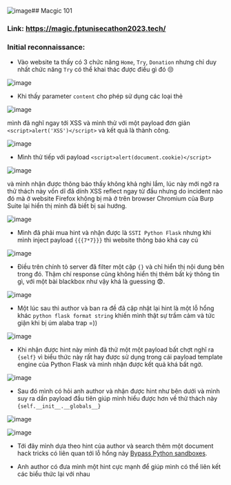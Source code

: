 ![image](https://github.com/hams0thuan/CTF-Wups/assets/93731698/bf203b6a-81e5-4b33-a70d-fbb7b26f4313)## Macgic 101 

### Link: https://magic.fptunisecathon2023.tech/

### Initial reconnaissance:

- Vào website ta thấy có 3 chức năng `Home`, `Try`, `Donation` nhưng chỉ duy nhất chức năng `Try` có thể khai thác được điều gì đó 😒

![image](https://github.com/hams0thuan/CTF-Wups/assets/93731698/cf3c8591-0bf7-4b7c-9257-d811ca3165ae)


- Khi thấy parameter `content` cho phép sử dụng các loại thẻ 


![image](https://github.com/hams0thuan/CTF-Wups/assets/93731698/4cd9b658-dd61-4a4e-8951-c6edab0defc4)


mình đã nghĩ ngay tới XSS và mình thử với một payload đơn giản `<script>alert('XSS')</script>` và kết quả là thành công. 


![image](https://github.com/hams0thuan/CTF-Wups/assets/93731698/b97d6814-e166-497b-948b-25095c2a563c)


- Mình thử tiếp với payload `<script>alert(document.cookie)</script>`

![image](https://github.com/hams0thuan/CTF-Wups/assets/93731698/93836335-ac33-4492-aac9-1943c5e3febc)

và mình nhận được thông báo thấy không khả nghi lắm, lúc này mới ngỡ ra thử thách này vốn dĩ đã dính XSS reflect ngay từ đầu nhưng do incident nào đó mà ở website Firefox không bị mà ở trên browser Chromium của Burp Suite lại hiển thị mình đã biết bị sai hướng.

![image](https://github.com/hams0thuan/CTF-Wups/assets/93731698/0865b818-9515-4d03-86f3-44f86e7aa669)

- Mình đã phải mua hint và nhận được là `SSTI Python Flask` nhưng khi mình inject payload `{{{7*7}}}` thì website thông báo khá cay cú

![image](https://github.com/hams0thuan/CTF-Wups/assets/93731698/ebcb4bed-3f80-45cd-a836-c92688d40c9a)

- Điều trên chính tỏ server đã filter một cặp `{}` và chỉ hiển thị nội dung bên trong đó. Thậm chí response cũng không hiển thị thêm bất kỳ thông tin gì, với một bài blackbox như vậy khá là guessing 😨.

![image](https://github.com/hams0thuan/CTF-Wups/assets/93731698/dcb3a3a7-f92a-438c-9a34-dfe17c98e5a1)

- Một lúc sau thì author và ban ra đề đã cập nhật lại hint là một lỗ hổng khác `python flask format string` khiến mình thật sự trầm cảm và tức giận khi bị úm alaba trap =))

 ![image](https://github.com/hams0thuan/CTF-Wups/assets/93731698/f892d69c-3e4d-41ef-bcb7-7dd3c93f8507)

- Khi nhận được hint này mình đã thử một một payload bất chợt nghĩ ra `{self}` vì biểu thức này rất hay được sử dụng trong cái payload template engine của Python Flask và mình nhận được kết quả khá bất ngờ.

![image](https://github.com/hams0thuan/CTF-Wups/assets/93731698/5a12cb04-b5ad-4bf0-8f0a-a0e68f1a2d04)

- Sau đó mình có hỏi anh author và nhận được hint như bên dưới và mình suy ra dần payload đầu tiên giúp mình hiểu được hơn về thử thách này `{self.__init__.__globals__}`

![image](https://github.com/hams0thuan/CTF-Wups/assets/93731698/23d7f6f9-93ab-443e-9e4f-fe0890585276)

![image](https://github.com/hams0thuan/CTF-Wups/assets/93731698/7421201d-cf80-4506-bc5b-d294a900a746)

- Tới đây mình dựa theo hint của author và search thêm một document hack tricks có liên quan tới lỗ hổng này [Bypass Python sandboxes](https://book.hacktricks.xyz/generic-methodologies-and-resources/python/bypass-python-sandboxes#dissecting-python-objects).

- Anh author có đưa mình một hint cực mạnh để giúp mình có thể liên kết các biểu thức lại với nhau 
